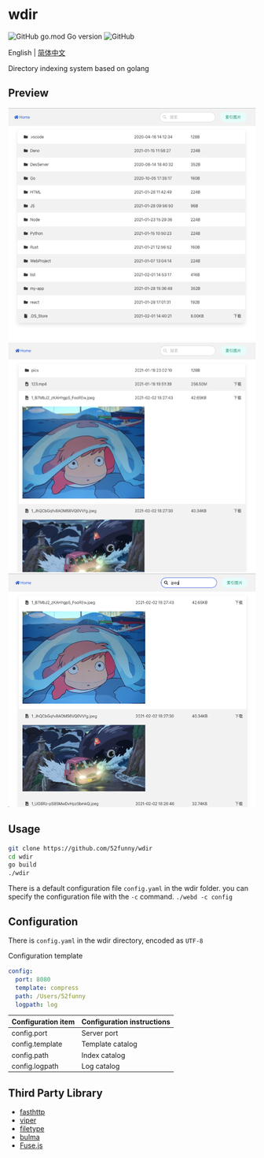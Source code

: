 # wdir

![GitHub go.mod Go version](https://img.shields.io/github/go-mod/go-version/52funny/wdir)
![GitHub](https://img.shields.io/github/license/52funny/wdir)

English | [简体中文](https://github.com/52funny/wdir/blob/master/README_zhCN.md)

Directory indexing system based on golang

## Preview

![1](https://raw.githubusercontent.com/52funny/wdir/master/pics/1.png)
![2](https://raw.githubusercontent.com/52funny/wdir/master/pics/2.png)
![3](https://raw.githubusercontent.com/52funny/wdir/master/pics/3.png)

## Usage

```sh
git clone https://github.com/52funny/wdir
cd wdir
go build
./wdir
```

There is a default configuration file `config.yaml` in the wdir folder. you can specify the configuration file with the `-c` command.
`./webd -c config`

## Configuration

There is `config.yaml` in the wdir directory, encoded as `UTF-8`

Configuration template

```yaml
config:
  port: 8080
  template: compress
  path: /Users/52funny
  logpath: log
```

| Configuration item | Configuration instructions |
| ------------------ | -------------------------- |
| config.port        | Server port                |
| config.template    | Template catalog           |
| config.path        | Index catalog              |
| config.logpath     | Log catalog                |

## Third Party Library

- [fasthttp](https://github.com/valyala/fasthttp)
- [viper](https://github.com/spf13/viper)
- [filetype](https://github.com/h2non/filetype)
- [bulma](https://github.com/jgthms/bulma)
- [Fuse.js](https://github.com/krisk/Fuse)
